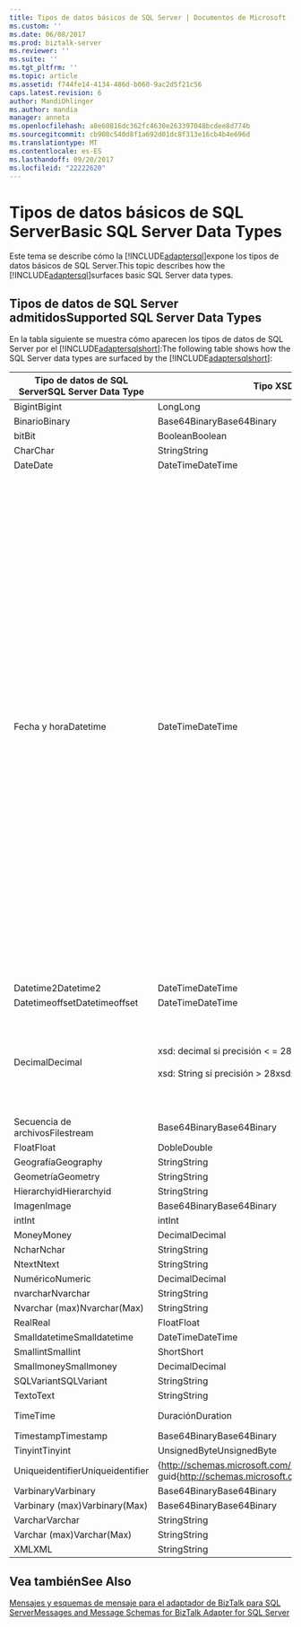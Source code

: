 ```yaml
---
title: Tipos de datos básicos de SQL Server | Documentos de Microsoft
ms.custom: ''
ms.date: 06/08/2017
ms.prod: biztalk-server
ms.reviewer: ''
ms.suite: ''
ms.tgt_pltfrm: ''
ms.topic: article
ms.assetid: f744fe14-4134-486d-b060-9ac2d5f21c56
caps.latest.revision: 6
author: MandiOhlinger
ms.author: mandia
manager: anneta
ms.openlocfilehash: a8e60816dc362fc4630e263397048bcdee8d774b
ms.sourcegitcommit: cb908c540d8f1a692d01dc8f313e16cb4b4e696d
ms.translationtype: MT
ms.contentlocale: es-ES
ms.lasthandoff: 09/20/2017
ms.locfileid: "22222620"
---
```

# <a name="basic-sql-server-data-types"></a><span data-ttu-id="08356-102">Tipos de datos básicos de SQL Server</span><span class="sxs-lookup"><span data-stu-id="08356-102">Basic SQL Server Data Types</span></span>
<span data-ttu-id="08356-103">Este tema se describe cómo la [!INCLUDE[adaptersql](../../includes/adaptersql-md.md)]expone los tipos de datos básicos de SQL Server.</span><span class="sxs-lookup"><span data-stu-id="08356-103">This topic describes how the [!INCLUDE[adaptersql](../../includes/adaptersql-md.md)]surfaces basic SQL Server data types.</span></span>  
  
## <a name="supported-sql-server-data-types"></a><span data-ttu-id="08356-104">Tipos de datos de SQL Server admitidos</span><span class="sxs-lookup"><span data-stu-id="08356-104">Supported SQL Server Data Types</span></span>  
 <span data-ttu-id="08356-105">En la tabla siguiente se muestra cómo aparecen los tipos de datos de SQL Server por el [!INCLUDE[adaptersqlshort](../../includes/adaptersqlshort-md.md)]:</span><span class="sxs-lookup"><span data-stu-id="08356-105">The following table shows how the SQL Server data types are surfaced by the [!INCLUDE[adaptersqlshort](../../includes/adaptersqlshort-md.md)]:</span></span>  
  
|<span data-ttu-id="08356-106">Tipo de datos de SQL Server</span><span class="sxs-lookup"><span data-stu-id="08356-106">SQL Server Data Type</span></span>|<span data-ttu-id="08356-107">Tipo XSD</span><span class="sxs-lookup"><span data-stu-id="08356-107">XSD type</span></span>|<span data-ttu-id="08356-108">Tipo de .NET</span><span class="sxs-lookup"><span data-stu-id="08356-108">.NET type</span></span>|<span data-ttu-id="08356-109">Comentarios</span><span class="sxs-lookup"><span data-stu-id="08356-109">Comments</span></span>|  
|--------------------------|--------------|---------------|--------------|  
|<span data-ttu-id="08356-110">Bigint</span><span class="sxs-lookup"><span data-stu-id="08356-110">Bigint</span></span>|<span data-ttu-id="08356-111">Long</span><span class="sxs-lookup"><span data-stu-id="08356-111">Long</span></span>|<span data-ttu-id="08356-112">Long</span><span class="sxs-lookup"><span data-stu-id="08356-112">Long</span></span>|-|  
|<span data-ttu-id="08356-113">Binario</span><span class="sxs-lookup"><span data-stu-id="08356-113">Binary</span></span>|<span data-ttu-id="08356-114">Base64Binary</span><span class="sxs-lookup"><span data-stu-id="08356-114">Base64Binary</span></span>|<span data-ttu-id="08356-115">Byte[]</span><span class="sxs-lookup"><span data-stu-id="08356-115">Byte[]</span></span>|-|  
|<span data-ttu-id="08356-116">bit</span><span class="sxs-lookup"><span data-stu-id="08356-116">Bit</span></span>|<span data-ttu-id="08356-117">Boolean</span><span class="sxs-lookup"><span data-stu-id="08356-117">Boolean</span></span>|<span data-ttu-id="08356-118">Bool</span><span class="sxs-lookup"><span data-stu-id="08356-118">Bool</span></span>|-|  
|<span data-ttu-id="08356-119">Char</span><span class="sxs-lookup"><span data-stu-id="08356-119">Char</span></span>|<span data-ttu-id="08356-120">String</span><span class="sxs-lookup"><span data-stu-id="08356-120">String</span></span>|<span data-ttu-id="08356-121">String</span><span class="sxs-lookup"><span data-stu-id="08356-121">String</span></span>|-|  
|<span data-ttu-id="08356-122">Date</span><span class="sxs-lookup"><span data-stu-id="08356-122">Date</span></span>|<span data-ttu-id="08356-123">DateTime</span><span class="sxs-lookup"><span data-stu-id="08356-123">DateTime</span></span>|<span data-ttu-id="08356-124">DateTime</span><span class="sxs-lookup"><span data-stu-id="08356-124">DateTime</span></span>|-|  
|<span data-ttu-id="08356-125">Fecha y hora</span><span class="sxs-lookup"><span data-stu-id="08356-125">Datetime</span></span>|<span data-ttu-id="08356-126">DateTime</span><span class="sxs-lookup"><span data-stu-id="08356-126">DateTime</span></span>|<span data-ttu-id="08356-127">DateTime</span><span class="sxs-lookup"><span data-stu-id="08356-127">DateTime</span></span>|<span data-ttu-id="08356-128">Al escribir datos en un campo de fecha y hora, el adaptador siempre almacena la hora en GMT.</span><span class="sxs-lookup"><span data-stu-id="08356-128">While writing data to a Datetime field, the adapter always stores the time in GMT.</span></span> <span data-ttu-id="08356-129">Si se especifica la información de zona horaria, el adaptador usa para convertir el valor en un valor válido de GMT y lo escribe en la tabla de base de datos.</span><span class="sxs-lookup"><span data-stu-id="08356-129">If you specify the time-zone information, the adapter uses that to convert the value to a valid GMT value, and writes it to the database table.</span></span> <span data-ttu-id="08356-130">Por ejemplo, 12/31/2008T23:59:59 + 5:30 se escribe en la tabla como 31/12/2008 6:29:59 PM.</span><span class="sxs-lookup"><span data-stu-id="08356-130">For example, 12/31/2008T23:59:59+5:30 is written to the table as 12/31/2008 6:29:59 PM.</span></span><br /><br /> <span data-ttu-id="08356-131">Sin embargo, si no se especifica la información de zona horaria, el adaptador tiene en cuenta el valor sea ya GMT y escribe el mismo valor en la tabla.</span><span class="sxs-lookup"><span data-stu-id="08356-131">However, if you do not specify the time-zone information, the adapter considers the value to be in GMT already, and writes the same value to the table.</span></span> <span data-ttu-id="08356-132">Por ejemplo, 12/31/2008T23:59:59 se escribe en la tabla como 31/12/2008 11:59:59 PM.</span><span class="sxs-lookup"><span data-stu-id="08356-132">For example, 12/31/2008T23:59:59 is written to the table as 12/31/2008 11:59:59 PM.</span></span>|  
|<span data-ttu-id="08356-133">Datetime2</span><span class="sxs-lookup"><span data-stu-id="08356-133">Datetime2</span></span>|<span data-ttu-id="08356-134">DateTime</span><span class="sxs-lookup"><span data-stu-id="08356-134">DateTime</span></span>|<span data-ttu-id="08356-135">DateTime</span><span class="sxs-lookup"><span data-stu-id="08356-135">DateTime</span></span>|-|  
|<span data-ttu-id="08356-136">Datetimeoffset</span><span class="sxs-lookup"><span data-stu-id="08356-136">Datetimeoffset</span></span>|<span data-ttu-id="08356-137">DateTime</span><span class="sxs-lookup"><span data-stu-id="08356-137">DateTime</span></span>|<span data-ttu-id="08356-138">DateTime</span><span class="sxs-lookup"><span data-stu-id="08356-138">DateTime</span></span>|-|  
|<span data-ttu-id="08356-139">Decimal</span><span class="sxs-lookup"><span data-stu-id="08356-139">Decimal</span></span>|<span data-ttu-id="08356-140">xsd: decimal si precisión < = 28</span><span class="sxs-lookup"><span data-stu-id="08356-140">xsd:decimal if precision <= 28</span></span><br /><br /> <span data-ttu-id="08356-141">xsd: String si precisión > 28</span><span class="sxs-lookup"><span data-stu-id="08356-141">xsd:string if precision > 28</span></span>|<span data-ttu-id="08356-142">Decimal si precisión < = 28</span><span class="sxs-lookup"><span data-stu-id="08356-142">Decimal if precision <= 28</span></span><br /><br /> <span data-ttu-id="08356-143">La cadena si precisión > 28</span><span class="sxs-lookup"><span data-stu-id="08356-143">String if precision > 28</span></span>|-|  
|<span data-ttu-id="08356-144">Secuencia de archivos</span><span class="sxs-lookup"><span data-stu-id="08356-144">Filestream</span></span>|<span data-ttu-id="08356-145">Base64Binary</span><span class="sxs-lookup"><span data-stu-id="08356-145">Base64Binary</span></span>|<span data-ttu-id="08356-146">Byte[]</span><span class="sxs-lookup"><span data-stu-id="08356-146">Byte[]</span></span>|-|  
|<span data-ttu-id="08356-147">Float</span><span class="sxs-lookup"><span data-stu-id="08356-147">Float</span></span>|<span data-ttu-id="08356-148">Doble</span><span class="sxs-lookup"><span data-stu-id="08356-148">Double</span></span>|<span data-ttu-id="08356-149">Doble</span><span class="sxs-lookup"><span data-stu-id="08356-149">Double</span></span>|-|  
|<span data-ttu-id="08356-150">Geografía</span><span class="sxs-lookup"><span data-stu-id="08356-150">Geography</span></span>|<span data-ttu-id="08356-151">String</span><span class="sxs-lookup"><span data-stu-id="08356-151">String</span></span>|<span data-ttu-id="08356-152">String</span><span class="sxs-lookup"><span data-stu-id="08356-152">String</span></span>|-|  
|<span data-ttu-id="08356-153">Geometría</span><span class="sxs-lookup"><span data-stu-id="08356-153">Geometry</span></span>|<span data-ttu-id="08356-154">String</span><span class="sxs-lookup"><span data-stu-id="08356-154">String</span></span>|<span data-ttu-id="08356-155">String</span><span class="sxs-lookup"><span data-stu-id="08356-155">String</span></span>|-|  
|<span data-ttu-id="08356-156">Hierarchyid</span><span class="sxs-lookup"><span data-stu-id="08356-156">Hierarchyid</span></span>|<span data-ttu-id="08356-157">String</span><span class="sxs-lookup"><span data-stu-id="08356-157">String</span></span>|<span data-ttu-id="08356-158">String</span><span class="sxs-lookup"><span data-stu-id="08356-158">String</span></span>|-|  
|<span data-ttu-id="08356-159">Imagen</span><span class="sxs-lookup"><span data-stu-id="08356-159">Image</span></span>|<span data-ttu-id="08356-160">Base64Binary</span><span class="sxs-lookup"><span data-stu-id="08356-160">Base64Binary</span></span>|<span data-ttu-id="08356-161">Byte[]</span><span class="sxs-lookup"><span data-stu-id="08356-161">Byte[]</span></span>|-|  
|<span data-ttu-id="08356-162">int</span><span class="sxs-lookup"><span data-stu-id="08356-162">Int</span></span>|<span data-ttu-id="08356-163">int</span><span class="sxs-lookup"><span data-stu-id="08356-163">Int</span></span>|<span data-ttu-id="08356-164">int</span><span class="sxs-lookup"><span data-stu-id="08356-164">Int</span></span>|-|  
|<span data-ttu-id="08356-165">Money</span><span class="sxs-lookup"><span data-stu-id="08356-165">Money</span></span>|<span data-ttu-id="08356-166">Decimal</span><span class="sxs-lookup"><span data-stu-id="08356-166">Decimal</span></span>|<span data-ttu-id="08356-167">Decimal</span><span class="sxs-lookup"><span data-stu-id="08356-167">Decimal</span></span>|-|  
|<span data-ttu-id="08356-168">Nchar</span><span class="sxs-lookup"><span data-stu-id="08356-168">Nchar</span></span>|<span data-ttu-id="08356-169">String</span><span class="sxs-lookup"><span data-stu-id="08356-169">String</span></span>|<span data-ttu-id="08356-170">String</span><span class="sxs-lookup"><span data-stu-id="08356-170">String</span></span>|-|  
|<span data-ttu-id="08356-171">Ntext</span><span class="sxs-lookup"><span data-stu-id="08356-171">Ntext</span></span>|<span data-ttu-id="08356-172">String</span><span class="sxs-lookup"><span data-stu-id="08356-172">String</span></span>|<span data-ttu-id="08356-173">String</span><span class="sxs-lookup"><span data-stu-id="08356-173">String</span></span>|-|  
|<span data-ttu-id="08356-174">Numérico</span><span class="sxs-lookup"><span data-stu-id="08356-174">Numeric</span></span>|<span data-ttu-id="08356-175">Decimal</span><span class="sxs-lookup"><span data-stu-id="08356-175">Decimal</span></span>|<span data-ttu-id="08356-176">Decimal</span><span class="sxs-lookup"><span data-stu-id="08356-176">Decimal</span></span>|-|  
|<span data-ttu-id="08356-177">nvarchar</span><span class="sxs-lookup"><span data-stu-id="08356-177">Nvarchar</span></span>|<span data-ttu-id="08356-178">String</span><span class="sxs-lookup"><span data-stu-id="08356-178">String</span></span>|<span data-ttu-id="08356-179">String</span><span class="sxs-lookup"><span data-stu-id="08356-179">String</span></span>|-|  
|<span data-ttu-id="08356-180">Nvarchar (max)</span><span class="sxs-lookup"><span data-stu-id="08356-180">Nvarchar(Max)</span></span>|<span data-ttu-id="08356-181">String</span><span class="sxs-lookup"><span data-stu-id="08356-181">String</span></span>|<span data-ttu-id="08356-182">String</span><span class="sxs-lookup"><span data-stu-id="08356-182">String</span></span>|-|  
|<span data-ttu-id="08356-183">Real</span><span class="sxs-lookup"><span data-stu-id="08356-183">Real</span></span>|<span data-ttu-id="08356-184">Float</span><span class="sxs-lookup"><span data-stu-id="08356-184">Float</span></span>|<span data-ttu-id="08356-185">Float</span><span class="sxs-lookup"><span data-stu-id="08356-185">Float</span></span>|-|  
|<span data-ttu-id="08356-186">Smalldatetime</span><span class="sxs-lookup"><span data-stu-id="08356-186">Smalldatetime</span></span>|<span data-ttu-id="08356-187">DateTime</span><span class="sxs-lookup"><span data-stu-id="08356-187">DateTime</span></span>|<span data-ttu-id="08356-188">DateTime</span><span class="sxs-lookup"><span data-stu-id="08356-188">DateTime</span></span>|-|  
|<span data-ttu-id="08356-189">Smallint</span><span class="sxs-lookup"><span data-stu-id="08356-189">Smallint</span></span>|<span data-ttu-id="08356-190">Short</span><span class="sxs-lookup"><span data-stu-id="08356-190">Short</span></span>|<span data-ttu-id="08356-191">Short</span><span class="sxs-lookup"><span data-stu-id="08356-191">Short</span></span>|-|  
|<span data-ttu-id="08356-192">Smallmoney</span><span class="sxs-lookup"><span data-stu-id="08356-192">Smallmoney</span></span>|<span data-ttu-id="08356-193">Decimal</span><span class="sxs-lookup"><span data-stu-id="08356-193">Decimal</span></span>|<span data-ttu-id="08356-194">Decimal</span><span class="sxs-lookup"><span data-stu-id="08356-194">Decimal</span></span>|-|  
|<span data-ttu-id="08356-195">SQLVariant</span><span class="sxs-lookup"><span data-stu-id="08356-195">SQLVariant</span></span>|<span data-ttu-id="08356-196">String</span><span class="sxs-lookup"><span data-stu-id="08356-196">String</span></span>|<span data-ttu-id="08356-197">String</span><span class="sxs-lookup"><span data-stu-id="08356-197">String</span></span>|-|  
|<span data-ttu-id="08356-198">Texto</span><span class="sxs-lookup"><span data-stu-id="08356-198">Text</span></span>|<span data-ttu-id="08356-199">String</span><span class="sxs-lookup"><span data-stu-id="08356-199">String</span></span>|<span data-ttu-id="08356-200">String</span><span class="sxs-lookup"><span data-stu-id="08356-200">String</span></span>|-|  
|<span data-ttu-id="08356-201">Time</span><span class="sxs-lookup"><span data-stu-id="08356-201">Time</span></span>|<span data-ttu-id="08356-202">Duración</span><span class="sxs-lookup"><span data-stu-id="08356-202">Duration</span></span>|<span data-ttu-id="08356-203">intervalo de tiempo</span><span class="sxs-lookup"><span data-stu-id="08356-203">Timespan</span></span>|-|  
|<span data-ttu-id="08356-204">Timestamp</span><span class="sxs-lookup"><span data-stu-id="08356-204">Timestamp</span></span>|<span data-ttu-id="08356-205">Base64Binary</span><span class="sxs-lookup"><span data-stu-id="08356-205">Base64Binary</span></span>|<span data-ttu-id="08356-206">Byte[]</span><span class="sxs-lookup"><span data-stu-id="08356-206">Byte[]</span></span>|-|  
|<span data-ttu-id="08356-207">Tinyint</span><span class="sxs-lookup"><span data-stu-id="08356-207">Tinyint</span></span>|<span data-ttu-id="08356-208">UnsignedByte</span><span class="sxs-lookup"><span data-stu-id="08356-208">UnsignedByte</span></span>|<span data-ttu-id="08356-209">Byte</span><span class="sxs-lookup"><span data-stu-id="08356-209">Byte</span></span>|-|  
|<span data-ttu-id="08356-210">Uniqueidentifier</span><span class="sxs-lookup"><span data-stu-id="08356-210">Uniqueidentifier</span></span>|<span data-ttu-id="08356-211">{http://schemas.microsoft.com/2003/10/Serialization/}: guid</span><span class="sxs-lookup"><span data-stu-id="08356-211">{http://schemas.microsoft.com/2003/10/Serialization/}:guid</span></span>|<span data-ttu-id="08356-212">Guid</span><span class="sxs-lookup"><span data-stu-id="08356-212">Guid</span></span>|-|  
|<span data-ttu-id="08356-213">Varbinary</span><span class="sxs-lookup"><span data-stu-id="08356-213">Varbinary</span></span>|<span data-ttu-id="08356-214">Base64Binary</span><span class="sxs-lookup"><span data-stu-id="08356-214">Base64Binary</span></span>|<span data-ttu-id="08356-215">Byte[]</span><span class="sxs-lookup"><span data-stu-id="08356-215">Byte[]</span></span>|-|  
|<span data-ttu-id="08356-216">Varbinary (max)</span><span class="sxs-lookup"><span data-stu-id="08356-216">Varbinary(Max)</span></span>|<span data-ttu-id="08356-217">Base64Binary</span><span class="sxs-lookup"><span data-stu-id="08356-217">Base64Binary</span></span>|<span data-ttu-id="08356-218">Byte[]</span><span class="sxs-lookup"><span data-stu-id="08356-218">Byte[]</span></span>|-|  
|<span data-ttu-id="08356-219">Varchar</span><span class="sxs-lookup"><span data-stu-id="08356-219">Varchar</span></span>|<span data-ttu-id="08356-220">String</span><span class="sxs-lookup"><span data-stu-id="08356-220">String</span></span>|<span data-ttu-id="08356-221">String</span><span class="sxs-lookup"><span data-stu-id="08356-221">String</span></span>|-|  
|<span data-ttu-id="08356-222">Varchar (max)</span><span class="sxs-lookup"><span data-stu-id="08356-222">Varchar(Max)</span></span>|<span data-ttu-id="08356-223">String</span><span class="sxs-lookup"><span data-stu-id="08356-223">String</span></span>|<span data-ttu-id="08356-224">String</span><span class="sxs-lookup"><span data-stu-id="08356-224">String</span></span>|-|  
|<span data-ttu-id="08356-225">XML</span><span class="sxs-lookup"><span data-stu-id="08356-225">XML</span></span>|<span data-ttu-id="08356-226">String</span><span class="sxs-lookup"><span data-stu-id="08356-226">String</span></span>|<span data-ttu-id="08356-227">String</span><span class="sxs-lookup"><span data-stu-id="08356-227">String</span></span>|-|  
  
## <a name="see-also"></a><span data-ttu-id="08356-228">Vea también</span><span class="sxs-lookup"><span data-stu-id="08356-228">See Also</span></span>  
 [<span data-ttu-id="08356-229">Mensajes y esquemas de mensaje para el adaptador de BizTalk para SQL Server</span><span class="sxs-lookup"><span data-stu-id="08356-229">Messages and Message Schemas for BizTalk Adapter for SQL Server</span></span>](../../adapters-and-accelerators/adapter-sql/messages-and-message-schemas-for-biztalk-adapter-for-sql-server.md)